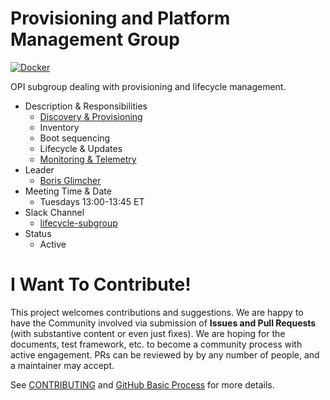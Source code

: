 # Provisioning and Platform Management Group

[![Docker](https://github.com/opiproject/opi-prov-life/actions/workflows/docker-publish.yml/badge.svg)](https://github.com/opiproject/opi-prov-life/actions/workflows/docker-publish.yml)

OPI subgroup dealing with provisioning and lifecycle management.

* Description & Responsibilities
    * [Discovery & Provisioning](PROVISIONING.md)
    * Inventory
    * Boot sequencing
    * Lifecycle & Updates
    * [Monitoring & Telemetry](MONITORING.md)
* Leader
    * [Boris Glimcher](https://github.com/glimchb)
* Meeting Time & Date
    * Tuesdays 13:00-13:45 ET
* Slack Channel
    * [lifecycle-subgroup](https://opi-project.slack.com/archives/C0342L6T7EC)
* Status
    * Active

# I Want To Contribute!

This project welcomes contributions and suggestions.  We are happy to have the Community involved via submission of **Issues and Pull Requests** (with substantive content or even just fixes). We are hoping for the documents, test framework, etc. to become a community process with active engagement.  PRs can be reviewed by by any number of people, and a maintainer may accept.

See [CONTRIBUTING](https://github.com/opiproject/opi/blob/main/CONTRIBUTING.md) and [GitHub Basic Process](https://github.com/opiproject/opi/blob/main/doc-github-rules.md) for more details.
